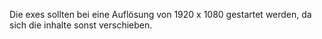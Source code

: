 Die exes sollten bei eine Auflösung von 1920 x 1080 gestartet werden, da sich die inhalte sonst verschieben.